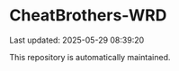 # CheatBrothers-WRD

Last updated: 2025-05-29 08:39:20

This repository is automatically maintained.
